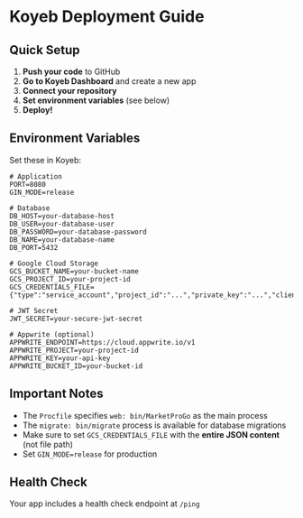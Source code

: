# Koyeb Deployment Guide

## Quick Setup

1. **Push your code** to GitHub
2. **Go to Koyeb Dashboard** and create a new app
3. **Connect your repository**
4. **Set environment variables** (see below)
5. **Deploy!**

## Environment Variables

Set these in Koyeb:

```env
# Application
PORT=8080
GIN_MODE=release

# Database
DB_HOST=your-database-host
DB_USER=your-database-user
DB_PASSWORD=your-database-password
DB_NAME=your-database-name
DB_PORT=5432

# Google Cloud Storage
GCS_BUCKET_NAME=your-bucket-name
GCS_PROJECT_ID=your-project-id
GCS_CREDENTIALS_FILE={"type":"service_account","project_id":"...","private_key":"...","client_email":"..."}

# JWT Secret
JWT_SECRET=your-secure-jwt-secret

# Appwrite (optional)
APPWRITE_ENDPOINT=https://cloud.appwrite.io/v1
APPWRITE_PROJECT=your-project-id
APPWRITE_KEY=your-api-key
APPWRITE_BUCKET_ID=your-bucket-id
```

## Important Notes

- The `Procfile` specifies `web: bin/MarketProGo` as the main process
- The `migrate: bin/migrate` process is available for database migrations
- Make sure to set `GCS_CREDENTIALS_FILE` with the **entire JSON content** (not file path)
- Set `GIN_MODE=release` for production

## Health Check

Your app includes a health check endpoint at `/ping` 